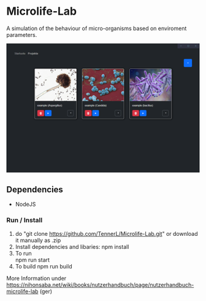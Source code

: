 # Microlife-Lab
A simulation of the behaviour of micro-organisms based on enviroment parameters. 

![alt text](/screenshot.png)

## Dependencies 
* NodeJS 

### Run / Install

1. do "git clone https://github.com/TennerL/Microlife-Lab.git" or download it manually as .zip
2. Install dependencies and libaries:
npm install 
3. To run  
npm run start
4. To build
npm run build

More Information under https://nihonsaba.net/wiki/books/nutzerhandbuch/page/nutzerhandbuch-microlife-lab (ger)
